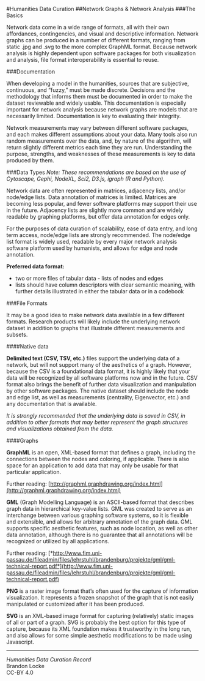 #Humanities Data Curation
##Network Graphs & Network Analysis
###The Basics

Network data come in a wide range of formats, all with their own affordances, contingencies, and visual and descriptive information.  Network graphs can be produced in a number of different formats, ranging from static .jpg and .svg to the more complex GraphML format. Because network analysis is highly dependent upon software packages for both visualization and analysis, file format interoperability is essential to reuse.

###Documentation

When developing a model in the humanities, sources that are subjective, continuous, and “fuzzy,” must be made discrete. Decisions and the methodology that informs them must be documented in order to make the dataset reviewable and widely usable. This documentation is especially important for network analysis because network graphs are models that are necessarily limited. Documentation is key to evaluating their integrity.

Network measurements may vary between different software packages, and each makes different assumptions about your data. Many tools also run random measurements over the data, and, by nature of the algorithm, will return slightly different metrics each time they are run. Understanding the purpose, strengths, and weaknesses of these measurements is key to  data produced by them.

###Data Types
*Note: These recommendations are based on the use of Cytoscape, Gephi, NodeXL, Sci2, D3.js, igraph (R and Python).*

Network data are often represented in matrices, adjacency lists, and/or node/edge lists. Data annotation of matrices is limited. Matrices are becoming less popular, and fewer software platforms may support their use in the future. Adjacency lists are slightly more common and are widely readable by graphing platforms, but offer data annotation for edges only.

For the purposes of data curation of scalability, ease of data entry, and long term access, node/edge lists are strongly recommended. The node/edge list format is widely used, readable by every major network analysis software platform used by humanists, and allows for edge and node annotation.

**Preferred data format:**

- two or more files of tabular data - lists of nodes and edges
- lists should have column descriptors with clear semantic meaning, with further details illustrated in either the tabular data or in a codebook

###File Formats

It may be a good idea to make network data available in a few different formats. Research products will likely include the underlying network dataset in addition to graphs that illustrate different measurements and subsets.

####Native data

**Delimited text (CSV, TSV, etc.)** files support the underlying data of a network, but will not support many of the aesthetics of a graph. However, because the CSV is a foundational data format, it is highly likely that your data will be recognized by all software platforms now and in the future. CSV format also brings the benefit of further data visualization and manipulation by other software packages. The native dataset should include the node and edge list, as well as measurements (centrality, Eigenvector, etc.) and any documentation that is available. 

*It is strongly recommended that the underlying data is saved in CSV, in addition to other formats that may better represent the graph structures and visualizations obtained from the data.*

####Graphs

**GraphML** is an open, XML-based format that defines a graph, including the connections between the nodes and coloring, if applicable. There is also space for an application to add data that may only be usable for that particular application.

Further reading: [http://graphml.graphdrawing.org/index.html](http://graphml.graphdrawing.org/index.html)

**GML** (Graph Modelling Language) is an ASCII-based format that describes graph data in hierarchical key-value lists. GML was created to serve as an interchange between various graphing software systems, so it is flexible and extensible, and allows for arbitrary annotation of the graph data. GML supports specific aesthetic features, such as node location, as well as other data annotation, although there is no guarantee that all annotations will be recognized or utilized by all applications.

Further reading: [*http://www.fim.uni-passau.de/fileadmin/files/lehrstuhl/brandenburg/projekte/gml/gml-technical-report.pdf*](http://www.fim.uni-passau.de/fileadmin/files/lehrstuhl/brandenburg/projekte/gml/gml-technical-report.pdf)

**PNG** is a raster image format that’s often used for the capture of information visualization. It represents a frozen snapshot of the graph that is not easily manipulated or customized after it has been produced.

**SVG** is an XML-based image format for capturing (relatively) static images of all or part of a graph. SVG is probably the best option for this type of capture, because its XML foundation makes it trustworthy in the long run, and also allows for some simple aesthetic modifications to be made using Javascript.

---
*Humanities Data Curation Record*  
Brandon Locke  
CC-BY 4.0
